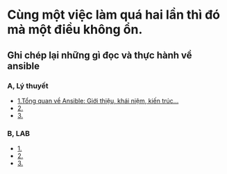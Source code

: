 # Cùng một việc làm quá hai lần thì đó mà một điều không ổn.

## Ghi chép lại những gì đọc và thực hành về ansible

### A, Lý thuyết

- [1.Tổng quan về Ansible: Giới thiệu, khái niệm, kiến trúc...](https://github.com/domanhduy/ghichep/blob/master/DuyDM/Ansible/docs/1.tong-quan-ve-ansible.md)
- [2.]()
- [3.]()


### B, LAB

- [1.]()
- [2.]()
- [3.]()


